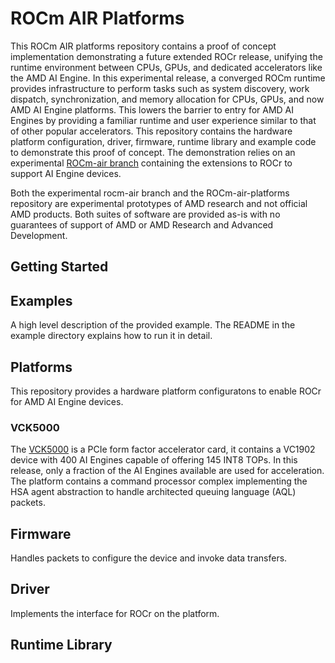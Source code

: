 # ROCm AIR Platforms

This ROCm AIR platforms repository contains a proof of concept implementation demonstrating a future extended ROCr release, unifying the runtime environment between CPUs, GPUs, and dedicated accelerators like the AMD AI Engine. In this experimental release, a converged ROCm runtime provides infrastructure to perform tasks such as system discovery, work dispatch, synchronization, and memory allocation for CPUs, GPUs, and now AMD AI Engine platforms. This lowers the barrier to entry for AMD AI Engines by providing a familiar runtime and user experience similar to that of other popular accelerators. This repository contains the hardware platform configuration, driver, firmware, runtime library and example code to demonstrate this proof of concept. The demonstration relies on an experimental [ROCm-air branch]() containing the extensions to ROCr to support AI Engine devices. 

Both the experimental rocm-air branch and the ROCm-air-platforms repository are experimental prototypes of AMD research and not official AMD products. Both suites of software are provided as-is with no guarantees of support of AMD or AMD Research and Advanced Development.

## Getting Started

## Examples

A high level description of the provided example. The README in the example directory explains how to run it in detail. 

## Platforms

This repository provides a hardware platform configuratons to enable ROCr for AMD AI Engine devices.

### VCK5000 

The [VCK5000](https://www.xilinx.com/products/boards-and-kits/vck5000.html) is a PCIe form factor accelerator card, it contains a VC1902 device with 400 AI Engines capable of offering 145 INT8 TOPs.  In this release, only a fraction of the AI Engines available are used for acceleration. The platform contains a command processor complex implementing the HSA agent abstraction to handle architected queuing language (AQL) packets. 

## Firmware

Handles packets to configure the device and invoke data transfers.

## Driver 

Implements the interface for ROCr on the platform. 

## Runtime Library
